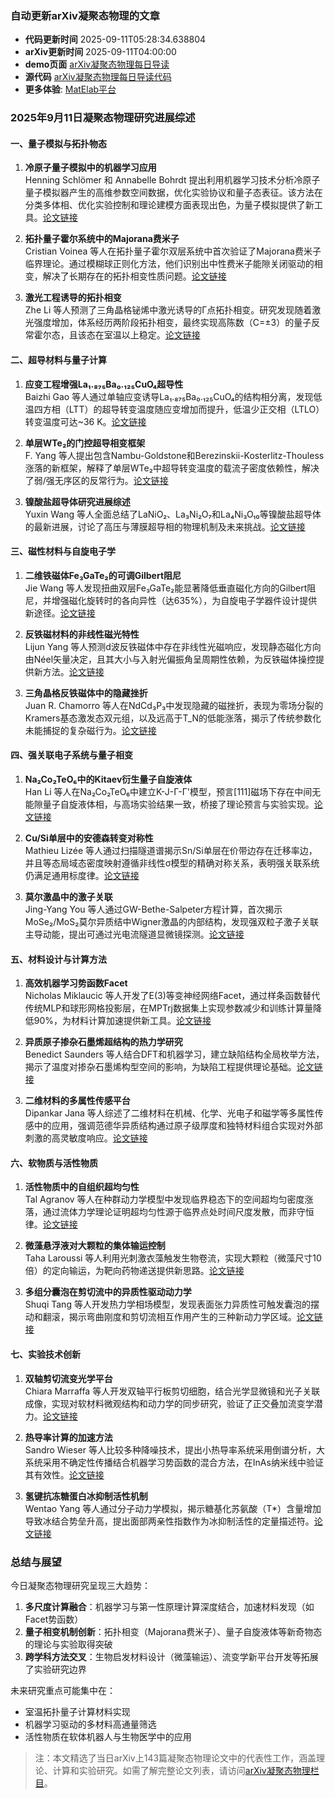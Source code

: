 ### 自动更新arXiv凝聚态物理的文章
  - **代码更新时间** 2025-09-11T05:28:34.638804
  - **arXiv更新时间** 2025-09-11T04:00:00
  - **demo页面** [arXiv凝聚态物理每日导读](https://iopwsy.github.io/arXiv_cond-mat/)
  - **源代码** [arXiv凝聚态物理每日导读代码](https://github.com/iopwsy/arXiv_cond-mat/)
  - **更多体验**: [MatElab平台](https://in.iphy.ac.cn/eln/#/recday)

### 2025年9月11日凝聚态物理研究进展综述

#### 一、量子模拟与拓扑物态
1. **冷原子量子模拟中的机器学习应用**  
   Henning Schlömer 和 Annabelle Bohrdt 提出利用机器学习技术分析冷原子量子模拟器产生的高维参数空间数据，优化实验协议和量子态表征。该方法在分类多体相、优化实验控制和理论建模方面表现出色，为量子模拟提供了新工具。[论文链接](https://arxiv.org/abs/2509.08011)

2. **拓扑量子霍尔系统中的Majorana费米子**  
   Cristian Voinea 等人在拓扑量子霍尔双层系统中首次验证了Majorana费米子临界理论。通过模糊球正则化方法，他们识别出中性费米子能隙关闭驱动的相变，解决了长期存在的拓扑相变性质问题。[论文链接](https://arxiv.org/abs/2509.08036)

3. **激光工程诱导的拓扑相变**  
   Zhe Li 等人预测了三角晶格铋烯中激光诱导的Γ点拓扑相变。研究发现随着激光强度增加，体系经历两阶段拓扑相变，最终实现高陈数（C=±3）的量子反常霍尔态，且该态在室温以上稳定。[论文链接](https://arxiv.org/abs/2509.08068)

#### 二、超导材料与量子计算
1. **应变工程增强La₁.₈₇₅Ba₀.₁₂₅CuO₄超导性**  
   Baizhi Gao 等人通过单轴应变诱导La₁.₈₇₅Ba₀.₁₂₅CuO₄的结构相分离，发现低温四方相（LTT）的超导转变温度随应变增加而提升，低温少正交相（LTLO）转变温度可达~36 K。[论文链接](https://arxiv.org/abs/2509.08154)

2. **单层WTe₂的门控超导相变框架**  
   F. Yang 等人提出包含Nambu-Goldstone和Berezinskii-Kosterlitz-Thouless涨落的新框架，解释了单层WTe₂中超导转变温度的载流子密度依赖性，解决了弱/强无序区的反常行为。[论文链接](https://arxiv.org/abs/2509.08332)

3. **镍酸盐超导体研究进展综述**  
   Yuxin Wang 等人全面总结了LaNiO₂、La₃Ni₂O₇和La₄Ni₃O₁₀等镍酸盐超导体的最新进展，讨论了高压与薄膜超导相的物理机制及未来挑战。[论文链接](https://arxiv.org/abs/2509.08386)

#### 三、磁性材料与自旋电子学
1. **二维铁磁体Fe₃GaTe₂的可调Gilbert阻尼**  
   Jie Wang 等人发现扭曲双层Fe₃GaTe₂能显著降低垂直磁化方向的Gilbert阻尼，并增强磁化旋转时的各向异性（达635%），为自旋电子学器件设计提供新途径。[论文链接](https://arxiv.org/abs/2509.08206)

2. **反铁磁材料的非线性磁光特性**  
   Lijun Yang 等人预测d波反铁磁体中存在非线性光磁响应，发现静态磁化方向由Néel矢量决定，且其大小与入射光偏振角呈周期性依赖，为反铁磁体操控提供新方法。[论文链接](https://arxiv.org/abs/2509.08254)

3. **三角晶格反铁磁体中的隐藏挫折**  
   Juan R. Chamorro 等人在NdCd₃P₃中发现隐藏的磁挫折，表现为零场分裂的Kramers基态激发态双元组，以及远高于T_N的低能涨落，揭示了传统参数化未能捕捉的复杂磁行为。[论文链接](https://arxiv.org/abs/2509.08110)

#### 四、强关联电子系统与量子相变
1. **Na₂Co₂TeO₆中的Kitaev衍生量子自旋液体**  
   Han Li 等人在Na₂Co₂TeO₆中建立K-J-Γ-Γ'模型，预言[111]磁场下存在中间无能隙量子自旋液体相，与高场实验结果一致，桥接了理论预言与实验实现。[论文链接](https://arxiv.org/abs/2509.08821)

2. **Cu/Si单层中的安德森转变对称性**  
   Mathieu Lizée 等人通过扫描隧道谱揭示Sn/Si单层在价带边存在迁移率边，并且等态局域态密度映射遵循非线性σ模型的精确对称关系，表明强关联系统仍满足通用标度律。[论文链接](https://arxiv.org/abs/2502.13878)

3. **莫尔激晶中的激子关联**  
   Jing-Yang You 等人通过GW-Bethe-Salpeter方程计算，首次揭示MoSe₂/MoS₂莫尔异质结中Wigner激晶的内部结构，发现强双粒子激子关联主导动能，提出可通过光电流隧道显微镜探测。[论文链接](https://arxiv.org/abs/2509.08211)

#### 五、材料设计与计算方法
1. **高效机器学习势函数Facet**  
   Nicholas Miklaucic 等人开发了E(3)等变神经网络Facet，通过样条函数替代传统MLP和球形网格投影层，在MPTrj数据集上实现参数减少和训练计算量降低90%，为材料计算加速提供新工具。[论文链接](https://arxiv.org/abs/2509.08418)

2. **异质原子掺杂石墨烯超结构的热力学研究**  
   Benedict Saunders 等人结合DFT和机器学习，建立缺陷结构全局枚举方法，揭示了温度对掺杂石墨烯构型空间的影响，为缺陷工程提供理论基础。[论文链接](https://arxiv.org/abs/2509.08352)

3. **二维材料的多属性传感平台**  
   Dipankar Jana 等人综述了二维材料在机械、化学、光电子和磁学等多属性传感中的应用，强调范德华异质结构通过原子级厚度和独特材料组合实现对外部刺激的高灵敏度响应。[论文链接](https://arxiv.org/abs/2509.08259)

#### 六、软物质与活性物质
1. **活性物质中的自组织超均匀性**  
   Tal Agranov 等人在种群动力学模型中发现临界稳态下的空间超均匀密度涨落，通过流体力学理论证明超均匀性源于临界点处时间尺度发散，而非守恒律。[论文链接](https://arxiv.org/abs/2509.08077)

2. **微藻悬浮液对大颗粒的集体输运控制**  
   Taha Laroussi 等人利用光刺激衣藻触发生物卷流，实现大颗粒（微藻尺寸10倍）的定向输运，为靶向药物递送提供新思路。[论文链接](https://arxiv.org/abs/2509.08133)

3. **多组分囊泡在剪切流中的异质性驱动动力学**  
   Shuqi Tang 等人开发热力学相场模型，发现表面张力异质性可触发囊泡的摆动和翻滚，揭示弯曲刚度和剪切流相互作用产生的三种新动力学区域。[论文链接](https://arxiv.org/abs/2509.08295)

#### 七、实验技术创新
1. **双轴剪切流变光学平台**  
   Chiara Marraffa 等人开发双轴平行板剪切细胞，结合光学显微镜和光子关联成像，实现对软材料微观结构和动力学的同步研究，验证了正交叠加流变学潜力。[论文链接](https://arxiv.org/abs/2509.08114)

2. **热导率计算的加速方法**  
   Sandro Wieser 等人比较多种降噪技术，提出小热导率系统采用倒谱分析，大系统采用不确定性传播结合机器学习势函数的混合方法，在InAs纳米线中验证其有效性。[论文链接](https://arxiv.org/abs/2509.08573)

3. **氢键抗冻糖蛋白冰抑制活性机制**  
   Wentao Yang 等人通过分子动力学模拟，揭示糖基化苏氨酸（T*）含量增加导致冰结合势垒升高，提出面部两亲性指数作为冰抑制活性的定量描述符。[论文链接](https://arxiv.org/abs/2509.08360)

### 总结与展望
今日凝聚态物理研究呈现三大趋势：  
1. **多尺度计算融合**：机器学习与第一性原理计算深度结合，加速材料发现（如Facet势函数）  
2. **量子相变机制创新**：拓扑相变（Majorana费米子）、量子自旋液体等新奇物态的理论与实验取得突破  
3. **跨学科方法交叉**：生物启发材料设计（微藻输运）、流变学新平台开发等拓展了实验研究边界  

未来研究重点可能集中在：  
- 室温拓扑量子计算材料实现  
- 机器学习驱动的多材料高通量筛选  
- 活性物质在软体机器人与生物医学中的应用  

> 注：本文精选了当日arXiv上143篇凝聚态物理论文中的代表性工作，涵盖理论、计算和实验研究。如需了解完整论文列表，请访问[arXiv凝聚态物理栏目](https://arxiv.org/list/cond-mat.new)。